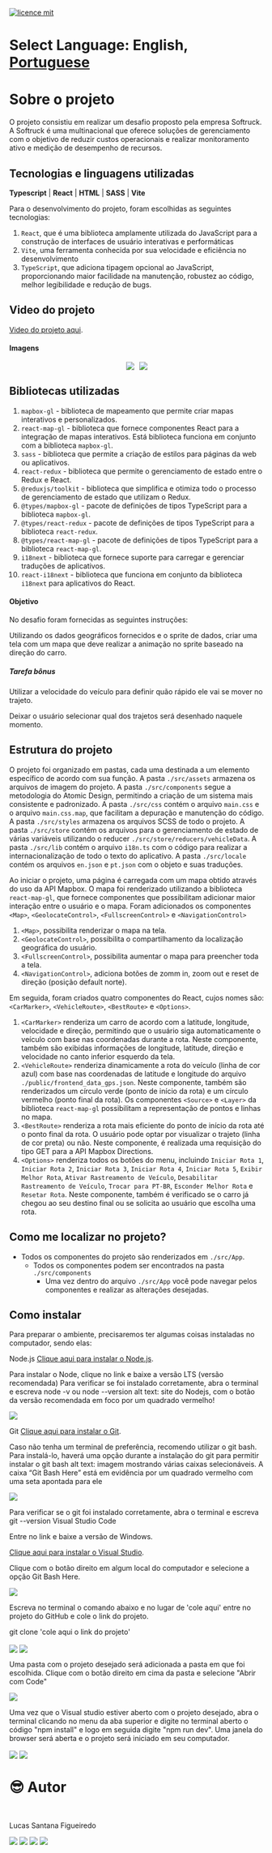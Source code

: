 [![licence mit](https://img.shields.io/badge/licence-MIT-blue.svg)](./LICENSE)

# Select Language: **English**, [Portuguese](https://github.com/santanafx/frontend-3d-car/blob/main/README-pt.md)

# Sobre o projeto

O projeto consistiu em realizar um desafio proposto pela empresa Softruck. A Softruck é uma multinacional que oferece soluções de gerenciamento com o objetivo de reduzir custos operacionais e realizar monitoramento ativo e medição de desempenho de recursos.

## Tecnologias e linguagens utilizadas

**Typescript** | **React** | **HTML** | **SASS** | **Vite**

Para o desenvolvimento do projeto, foram escolhidas as seguintes tecnologias:

1. `React`, que é uma biblioteca amplamente utilizada do JavaScript para a construção de interfaces de usuário interativas e performáticas
2. `Vite`, uma ferramenta conhecida por sua velocidade e eficiência no desenvolvimento
3. `TypeScript`, que adiciona tipagem opcional ao JavaScript, proporcionando maior facilidade na manutenção, robustez ao código, melhor legibilidade e redução de bugs.

## Video do projeto

<a href="https://www.youtube.com/watch?v=QKh7RwoH_Sc">Video do projeto aqui</a>.

#### Imagens

<div style="display: flex; justify-content: center;">
  <img src='./public/images/readme/img1.png' style="margin-right: 10px;">
  <img src='./public/images/readme/img2.png'>
</div>

## Bibliotecas utilizadas

1. `mapbox-gl` - biblioteca de mapeamento que permite criar mapas interativos e personalizados.
2. `react-map-gl` - biblioteca que fornece componentes React para a integração de mapas interativos. Está biblioteca funciona em conjunto com a biblioteca `mapbox-gl`.
3. `sass` - biblioteca que permite a criação de estilos para páginas da web ou aplicativos.
4. `react-redux` - biblioteca que permite o gerenciamento de estado entre o Redux e React.
5. `@reduxjs/toolkit` - biblioteca que simplifica e otimiza todo o processo de gerenciamento de estado que utilizam o Redux.
6. `@types/mapbox-gl` - pacote de definições de tipos TypeScript para a biblioteca `mapbox-gl`.
7. `@types/react-redux` - pacote de definições de tipos TypeScript para a biblioteca `react-redux`.
8. `@types/react-map-gl` - pacote de definições de tipos TypeScript para a biblioteca `react-map-gl`.
9. `i18next` - biblioteca que fornece suporte para carregar e gerenciar traduções de aplicativos.
10. `react-i18next` - biblioteca que funciona em conjunto da biblioteca `i18next` para aplicativos do React.

#### Objetivo

No desafio foram fornecidas as seguintes instruções:

Utilizando os dados geográficos fornecidos e o sprite de dados, criar uma tela com um mapa que deve realizar a animação no sprite baseado na direção do carro.

##### Tarefa bônus

Utilizar a velocidade do veículo para definir quão rápido ele vai se mover no trajeto.

Deixar o usuário selecionar qual dos trajetos será desenhado naquele momento.

## Estrutura do projeto

O projeto foi organizado em pastas, cada uma destinada a um elemento específico de acordo com sua função. A pasta `./src/assets` armazena os arquivos de imagem do projeto. A pasta `./src/components` segue a metodologia do Atomic Design, permitindo a criação de um sistema mais consistente e padronizado. A pasta `./src/css` contém o arquivo `main.css` e o arquivo `main.css.map`, que facilitam a depuração e manutenção do código. A pasta `./src/styles` armazena os arquivos SCSS de todo o projeto. A pasta `./src/store` contém os arquivos para o gerenciamento de estado de várias variáveis utilizando o reducer `./src/store/reducers/vehicleData`. A pasta `./src/lib` contém o arquivo `i18n.ts` com o código para realizar a internacionalização de todo o texto do aplicativo. A pasta `./src/locale` contém os arquivos `en.json` e `pt.json` com o objeto e suas traduções.

Ao iniciar o projeto, uma página é carregada com um mapa obtido através do uso da API Mapbox. O mapa foi renderizado utilizando a biblioteca `react-map-gl`, que fornece componentes que possibilitam adicionar maior interação entre o usuário e o mapa. Foram adicionados os componentes `<Map>`, `<GeolocateControl>`, `<FullscreenControl>` e `<NavigationControl>`

1. `<Map>`, possibilita renderizar o mapa na tela.
2. `<GeolocateControl>`, possibilita o compartilhamento da localização geográfica do usuário.
3. `<FullscreenControl>`, possibilita aumentar o mapa para preencher toda a tela.
4. `<NavigationControl>`, adiciona botões de zomm in, zoom out e reset de direção (posição default norte).

Em seguida, foram criados quatro componentes do React, cujos nomes são: `<CarMarker>`, `<VehicleRoute>`, `<BestRoute>` e `<Options>`.

1. `<CarMarker>` renderiza um carro de acordo com a latitude, longitude, velocidade e direção, permitindo que o usuário siga automaticamente o veículo com base nas coordenadas durante a rota. Neste componente, também são exibidas informações de longitude, latitude, direção e velocidade no canto inferior esquerdo da tela.
2. `<VehicleRoute>` renderiza dinamicamente a rota do veículo (linha de cor azul) com base nas coordenadas de latitude e longitude do arquivo `./public/frontend_data_gps.json`. Neste componente, também são renderizados um círculo verde (ponto de início da rota) e um círculo vermelho (ponto final da rota). Os componentes `<Source>` e `<Layer>` da biblioteca `react-map-gl` possibilitam a representação de pontos e linhas no mapa.
3. `<BestRoute>` renderiza a rota mais eficiente do ponto de início da rota até o ponto final da rota. O usuário pode optar por visualizar o trajeto (linha de cor preta) ou não. Neste componente, é realizada uma requisição do tipo GET para a API Mapbox Directions.
4. `<Options>` renderiza todos os botões do menu, incluindo `Iniciar Rota 1`, `Iniciar Rota 2`, `Iniciar Rota 3`, `Iniciar Rota 4`, `Iniciar Rota 5`, `Exibir Melhor Rota`, `Ativar Rastreamento de Veículo`, `Desabilitar Rastreamento de Veículo`, `Trocar para PT-BR`, `Esconder Melhor Rota` e `Resetar Rota`. Neste componente, também é verificado se o carro já chegou ao seu destino final ou se solicita ao usuário que escolha uma rota.

## Como me localizar no projeto?

- Todos os componentes do projeto são renderizados em `./src/App`.
  - Todos os componentes podem ser encontrados na pasta `./src/components`
    - Uma vez dentro do arquivo `./src/App` você pode navegar pelos componentes e realizar as alterações desejadas.

## Como instalar

Para preparar o ambiente, precisaremos ter algumas coisas instaladas no computador, sendo elas:

Node.js
<a href="https://nodejs.org/pt-br">Clique aqui para instalar o Node.js</a>.

Para instalar o Node, clique no link e baixe a versão LTS (versão recomendada)
Para verificar se foi instalado corretamente, abra o terminal e escreva node -v ou node --version
alt text: site do Nodejs, com o botão da versão recomendada em foco por um quadrado vermelho!

<img align="center" src='./public/images/readme/instrucao-node.png'>

Git
<a href="https://git-scm.com/download/windows">Clique aqui para instalar o Git</a>.

Caso não tenha um terminal de preferência, recomendo utilizar o git bash. Para instalá-lo, haverá uma opção durante a instalação do git para permitir instalar o git bash
alt text: imagem mostrando várias caixas selecionáveis. A caixa “Git Bash Here” está em evidência por um quadrado vermelho com uma seta apontada para ele

<img align="center" src='./public/images/readme/instrucao-git.png'>

Para verificar se o git foi instalado corretamente, abra o terminal e escreva git --version
Visual Studio Code

Entre no link e baixe a versão de Windows.

<a href="https://code.visualstudio.com/download">Clique aqui para instalar o Visual Studio</a>.

Clique com o botão direito em algum local do computador e selecione a opção Git Bash Here.

<img align="center" src='./public/images/readme/instrucao-gitBashHere.png'>

Escreva no terminal o comando abaixo e no lugar de 'cole aqui' entre no projeto do GitHub e cole o link do projeto.

git clone 'cole aqui o link do projeto'

<img align="center" src='./public/images/readme/instrucao-clone.png'>

<img align="center" src='./public/images/readme/instrucao-gitClone.png'>

Uma pasta com o projeto desejado será adicionada a pasta em que foi escolhida.
Clique com o botão direito em cima da pasta e selecione "Abrir com Code"

<img align="center" src='./public/images/readme/instrucao-abrirCode.png'>

Uma vez que o Visual studio estiver aberto com o projeto desejado, abra o terminal clicando no menu da aba superior e digite no terminal aberto o código "npm install" e logo em seguida digite "npm run dev". Uma janela do browser será aberta e o projeto será iniciado em seu computador.

<img align="center" src='./public/images/readme/instrucao-terminal.png'>

<img align="center" src='./public/images/readme/instrucao-npm.png'>

<br />

# :sunglasses: Autor <a name="id07"></a>

<br />

Lucas Santana Figueiredo

<div>
 <a href="https://discordapp.com/users/254746660549296128" target="_blank"><img src="https://img.shields.io/badge/Discord-7289DA?style=for-the-badge&logo=discord&logoColor=white" target="_blank"></a>
  <a href = "mailto:santanafx@hotmail.com"><img src="https://img.shields.io/badge/-Gmail-%23333?style=for-the-badge&logo=gmail&logoColor=white" target="_blank"></a>
  <a href="https://www.linkedin.com/in/lucas-santana-figueiredo/" target="_blank"><img src="https://img.shields.io/badge/-LinkedIn-%230077B5?style=for-the-badge&logo=linkedin&logoColor=white" target="_blank"></a>
  <a href="https://wa.me/5531997915854" target="_blank"><img src=https://img.shields.io/badge/WhatsApp-25D366?style=for-the-badge&logo=whatsapp&logoColor=white></a>
</div>
